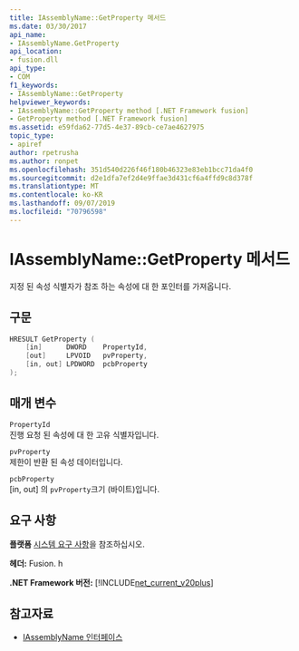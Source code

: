 ```yaml
---
title: IAssemblyName::GetProperty 메서드
ms.date: 03/30/2017
api_name:
- IAssemblyName.GetProperty
api_location:
- fusion.dll
api_type:
- COM
f1_keywords:
- IAssemblyName::GetProperty
helpviewer_keywords:
- IAssemblyName::GetProperty method [.NET Framework fusion]
- GetProperty method [.NET Framework fusion]
ms.assetid: e59fda62-77d5-4e37-89cb-ce7ae4627975
topic_type:
- apiref
author: rpetrusha
ms.author: ronpet
ms.openlocfilehash: 351d540d226f46f180b46323e83eb1bcc71da4f0
ms.sourcegitcommit: d2e1dfa7ef2d4e9ffae3d431cf6a4ffd9c8d378f
ms.translationtype: MT
ms.contentlocale: ko-KR
ms.lasthandoff: 09/07/2019
ms.locfileid: "70796598"
---
```

# <a name="iassemblynamegetproperty-method"></a>IAssemblyName::GetProperty 메서드
지정 된 속성 식별자가 참조 하는 속성에 대 한 포인터를 가져옵니다.  
  
## <a name="syntax"></a>구문  
  
```cpp  
HRESULT GetProperty (  
    [in]      DWORD    PropertyId,  
    [out]     LPVOID   pvProperty,  
    [in, out] LPDWORD  pcbProperty  
);  
```  
  
## <a name="parameters"></a>매개 변수  
 `PropertyId`  
 진행 요청 된 속성에 대 한 고유 식별자입니다.  
  
 `pvProperty`  
 제한이 반환 된 속성 데이터입니다.  
  
 `pcbProperty`  
 [in, out] 의 `pvProperty`크기 (바이트)입니다.  
  
## <a name="requirements"></a>요구 사항  
 **플랫폼** [시스템 요구 사항](../../get-started/system-requirements.md)을 참조하십시오.  
  
 **헤더:** Fusion. h  
  
 **.NET Framework 버전:** [!INCLUDE[net_current_v20plus](../../../../includes/net-current-v20plus-md.md)]  
  
## <a name="see-also"></a>참고자료

- [IAssemblyName 인터페이스](iassemblyname-interface.md)
